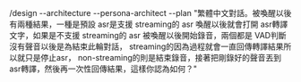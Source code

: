 /design --architecture --persona-architect  --plan "繁體中文對話。被喚醒以後有兩種結果，一種是預設 asr是支援 streaming的 asr 喚醒以後就會打開 
  asr轉譯文字，如果是不支援 streaming的 asr 被喚醒以後開始錄音，兩個都是 
  VAD判斷沒有聲音以後是為結束此輪對話， streaming的因為過程就會一直回傳轉譯結果所以就只是停止asr，
  non-streaming的則是結束錄音，接著把剛錄好的聲音丟到 
  asr轉譯，然後再一次性回傳結果，這樣你認為如何？"